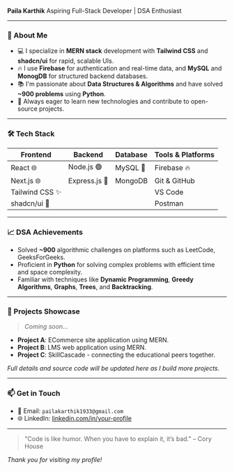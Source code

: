 **Paila Karthik**
Aspiring Full-Stack Developer | DSA Enthusiast

---

### 👋 About Me

* 💻 I specialize in **MERN stack** development with **Tailwind CSS** and **shadcn/ui** for rapid, scalable UIs.
* 🔥 I use **Firebase** for authentication and real-time data, and **MySQL** and **MonogDB** for structured backend databases.
* 📚 I'm passionate about **Data Structures & Algorithms** and have solved **\~900 problems** using **Python**.
* 🚀 Always eager to learn new technologies and contribute to open-source projects.

---

### 🛠️ Tech Stack

| Frontend       | Backend       | Database | Tools & Platforms |
| -------------- | ------------- | -------- | ----------------- |
| React 🌐       | Node.js 🟢    | MySQL 🐬 | Firebase 🔥       |
| Next.js 🌐     | Express.js 🚂 | MongoDB   | Git & GitHub      |
| Tailwind CSS ✨ |               |          | VS Code           |
| shadcn/ui 🧩   |               |          | Postman           |

---

### 📈 DSA Achievements

* Solved **\~900** algorithmic challenges on platforms such as LeetCode, GeeksForGeeks.
* Proficient in **Python** for solving complex problems with efficient time and space complexity.
* Familiar with techniques like **Dynamic Programming**, **Greedy Algorithms**, **Graphs**, **Trees**, and **Backtracking**.

---

### 📂 Projects Showcase

> *Coming soon...*

* **Project A**: ECommerce site appliication using MERN.
* **Project B**: LMS web application using MERN.
* **Project C**: SkillCascade - connecting the educational peers together.

*Full details and source code will be updated here as I build more projects.*

---

### 📫 Get in Touch

* 📧 Email: `pailakarthik1933@gmail.com`
* 🌐 LinkedIn: [linkedin.com/in/your-profile](https://linkedin.com/in/paila-karthik)

---

> "Code is like humor. When you have to explain it, it’s bad." – Cory House

*Thank you for visiting my profile!*
